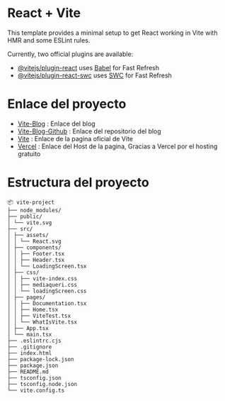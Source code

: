 # React + Vite

This template provides a minimal setup to get React working in Vite with HMR and some ESLint rules.

Currently, two official plugins are available:

- [@vitejs/plugin-react](https://github.com/vitejs/vite-plugin-react/blob/main/packages/plugin-react/README.md) uses [Babel](https://babeljs.io/) for Fast Refresh
- [@vitejs/plugin-react-swc](https://github.com/vitejs/vite-plugin-react-swc) uses [SWC](https://swc.rs/) for Fast Refresh

# Enlace del proyecto
- [Vite-Blog](https://vite-blog-kappa.vercel.app/) : Enlace del blog
- [Vite-Blog-Github](https://github.com/ismaelhtmljs/vite-Blog) : Enlace del repositorio del blog
- [Vite](https://vite.dev/) : Enlace de la pagina oficial de Vite
- [Vercel](https://vercel.com/) : Enlace del Host de la pagina, Gracias a Vercel por el hosting gratuito


# Estructura del proyecto
```
📦 vite-project
├── node_modules/
├── public/
│ └── vite.svg
├── src/
│ ├── assets/
│ │ └── React.svg
│ ├── components/
│ │ ├── Footer.tsx
│ │ ├── Header.tsx
│ │ └── LoadingScreen.tsx
│ ├── css/
│ │ ├── vite-index.css
│ │ ├── mediaqueri.css
│ │ └── loadingScreen.css
│ ├── pages/
│ │ ├── Documentation.tsx
│ │ ├── Home.tsx
│ │ ├── ViteTest.tsx
│ │ └── WhatIsVite.tsx
│ ├── App.tsx
│ └── main.tsx
├── .eslintrc.cjs
├── .gitignore
├── index.html
├── package-lock.json
├── package.json
├── README.md
├── tsconfig.json
├── tsconfig.node.json
└── vite.config.ts
```